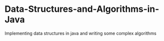 # Data-Structures-and-Algorithms-in-Java
Implementing data structures in java and writing some complex algorithms
